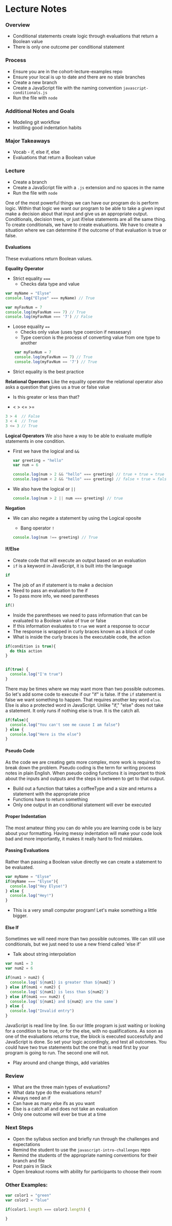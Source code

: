 
# Lecture Notes

### Overview
- Conditional statements create logic through evaluations that return a Boolean value
- There is only one outcome per conditional statement

### Process
- Ensure you are in the cohort-lecture-examples repo
- Ensure your local is up to date and there are no stale branches
- Create a new branch
- Create a JavaScript file with the naming convention `javascript-conditionals.js`
- Run the file with `node`

### Additional Notes and Goals
- Modeling git workflow
- Instilling good indentation habits

### Major Takeaways
- Vocab - if, else if, else
- Evaluations that return a Boolean value

### Lecture
- Create a branch
- Create a JavaScript file with a `.js` extension and no spaces in the name
- Run the file with `node`

One of the most powerful things we can have our program do is perform logic. Within that logic we want our program to be able to take a given input make a decision about that input and give us an appropriate output. Conditionals, decision trees, or just if/else statements are all the same thing. To create conditionals, we have to create evaluations. We have to create a situation where we can determine if the outcome of that evaluation is true or false.

#### Evaluations
These evaluations return Boolean values.

**Equality Operator**
- Strict equality `===` 
    - Checks data type and value

  
```javascript
var myName = "Elyse"
console.log("Elyse" === myName) // True

var myFavNum = 7
console.log(myFavNum === 7) // True
console.log(myFavNum === '7') // False
```

- Loose equality `==`
    - Checks only value (uses type coercion if nessesary)
    - Type coercion is the process of converting value from one type to another

```javascript
    var myFavNum = 7
    console.log(myFavNum == 7) // True
    console.log(myFavNum == '7') // True
```

- Strict equality is the best practice



**Relational Operators**
  Like the equality operator the relational operator also asks a question that gives us a true or false value
   - Is this greater or less than that?

- < > <= >=

```javascript
3 > 4  // False
3 < 4  // True
3 <= 3 // True
```

**Logical Operators**
  We also have a way to be able to evaluate mutliple statements in one condition.
  - First we have the logical and `&&`

    ```javascript
    var greeting = "hello"
    var num = 6

    console.log(num > 2 && "hello" === greeting) // true + true = true
    console.log(num < 2 && "hello" === greeting) // false + true = false
    ```

  - We also have the logical or `||`

    ```javascript
    console.log(num > 2 || num === greeting) // true
    ```

**Negation**
- We can also negate a statement by using the Logical oposite
    - Bang operator `!`

    ```javascript
    console.log(num !== greeting) // True
    ```

#### If/Else
- Create code that will execute an output based on an evaluation
- `if` is a keyword in JavaScript, it is built into the language

```javascript
if
```

- The job of an if statement is to make a decision
- Need to pass an evaluation to the if
- To pass more info, we need parentheses

```javascript
if()
```

- Inside the parentheses we need to pass information that can be evaluated to a Boolean value of true or false
- If this information evaluates to `true` we want a response to occur
- The response is wrapped in curly braces known as a block of code
- What is inside the curly braces is the executable code, the action

```javascript
if(condition is true){
  do this action
}


if(true) {
  console.log("I'm true")
}
```

There may be times where we may want more than two possible outcomes. So let's add some code to execute if our "if" is false. If the `if` statement is false we want something to happen. That requires another key word `else`. Else is also a protected word in JavaScript. Unlike "if," "else" does not take a statement. It only runs if nothing else is true. It is the catch all.

```javascript
if(false){
  console.log("You can't see me cause I am false")
} else {
  console.log("Here is the else")
}
```

#### Pseudo Code
As the code we are creating gets more complex, more work is required to break down the problem. Pseudo coding is the term for writing process notes in plain English. When pseudo coding functions it is important to think about the inputs and outputs and the steps in between to get to that output.
- Build out a function that takes a coffeeType and a size and returns a statement with the appropriate price
- Functions have to return something
- Only one output in an conditional statement will ever be executed

#### Proper Indentation
The most amateur thing you can do while you are learning code is be lazy about your formatting. Having messy indentation will make your code look bad and more importantly, it makes it really hard to find mistakes.

#### Passing Evaluations
Rather than passing a Boolean value directly we can create a statement to be evaluated.

```javascript
var myName = "Elyse"
if(myName === "Elyse"){
  console.log("Hey Elyse!")
} else {
  console.log("Hey!")
}
```

- This is a very small computer program!  Let's make something a little bigger.

#### Else If
Sometimes we will need more than two possible outcomes.  We can still use conditionals, but we just need to use a new friend called 'else if'

 - Talk about string interpolation

```javascript
var num1 = 3
var num2 = 6

if(num1 > num2) {
  console.log(`${num1} is greater than ${num2}`)
} else if(num1 < num2) {
  console.log(`${num1} is less than ${num2}`)
} else if(num1 === num2) {
  console.log(`${num1} and ${num2} are the same`)
} else {
  console.log("Invalid entry")
}
```

JavaScript is read line by line. So our little program is just waiting or looking for a condition to be true, or for the else, with no qualifications. As soon as one of the evaluations returns true, the block is executed successfully and JavaScript is done. So set your logic accordingly, and test all outcomes. You could have two true statements but the one that is read first by your program is going to run. The second one will not.

- Play around and change things, add variables

### Review
- What are the three main types of evaluations?
- What data type do the evaluations return?
- Always need an if
- Can have as many else ifs as you want
- Else is a catch all and does not take an evaluation
- Only one outcome will ever be true at a time

### Next Steps
- Open the syllabus section and briefly run through the challenges and expectations
- Remind the student to use the `javascript-intro-challenges` repo
- Remind the students of the appropriate naming conventions for their branch and file
- Post pairs in Slack
- Open breakout rooms with ability for participants to choose their room


### Other Examples:

```javascript
var color1 = "green"
var color2 = "blue"

if(color1.length === color2.length) {

}
```
